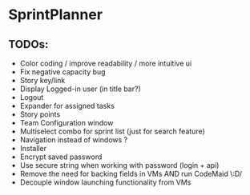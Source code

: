 # SprintPlanner
## TODOs:
* Color coding / improve readability / more intuitive ui 
* Fix negative capacity bug
* Story key/link
* Display Logged-in user (in title bar?)
* Logout
* Expander for assigned tasks
* Story points
* Team Configuration window 
* Multiselect combo for sprint list (just for search feature)
* Navigation instead of windows ?
* Installer
* Encrypt saved password
* Use secure string when working with password (login + api)
* Remove the need for backing fields in VMs AND run CodeMaid \\:D/
* Decouple window launching functionality from VMs


